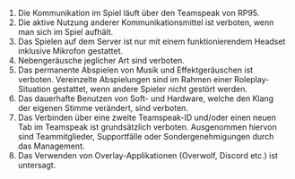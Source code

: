 1.  Die Kommunikation im Spiel läuft über den Teamspeak von RP95.
2.  Die aktive Nutzung anderer Kommunikationsmittel ist verboten, wenn man sich im Spiel aufhält.
3.  Das Spielen auf dem Server ist nur mit einem funktionierendem Headset inklusive Mikrofon gestattet.
4.  Nebengeräusche jeglicher Art sind verboten.
5.  Das permanente Abspielen von Musik und Effektgeräuschen ist verboten. Vereinzelte Abspielungen sind im Rahmen einer Roleplay-Situation gestattet, wenn andere Spieler nicht gestört werden.
6.  Das dauerhafte Benutzen von Soft- und Hardware, welche den Klang der eigenen Stimme verändert, sind verboten.
7.  Das Verbinden über eine zweite Teamspeak-ID und/oder einen neuen Tab im Teamspeak ist grundsätzlich verboten. Ausgenommen hiervon sind Teammitglieder, Supportfälle oder Sondergenehmigungen durch das Management.
8.  Das Verwenden von Overlay-Applikationen (Overwolf, Discord etc.) ist untersagt.
